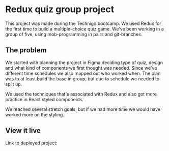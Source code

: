 # Redux quiz group project

This project was made during the Technigo bootcamp. We used Redux for the first time to build a multiple-choice quiz game. We've been working in a group of five, using mob-programming in pairs and git-branches.


## The problem

We started with planning the project in Figma deciding type of quiz, design and what kind of components we first thought was needed. Since we've different time schedules we also mapped out who worked when. The plan was to at least build the base in group, but due to schedule we needed to split up.

We used the techniques that's associated with Redux and also got more practice in React styled components.

We reached several stretch goals, but if we had more time we would have worked more on the styling.

## View it live

Link to deployed project: 

